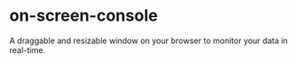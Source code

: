 # on-screen-console
A draggable and resizable window on your browser to monitor your data in real-time.
